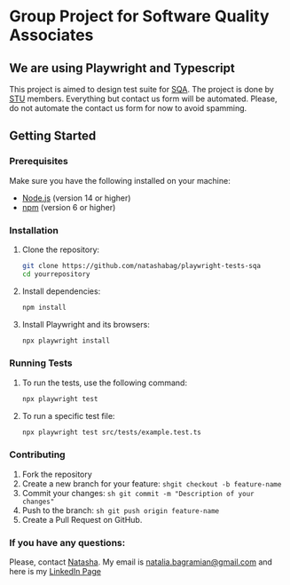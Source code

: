# Group Project for Software Quality Associates
## We are using Playwright and Typescript

This project is aimed to design test suite for [SQA](https://softwarequalityassociates.com/). 
The project is done by [STU](https://www.skool.com/stu) members.
Everything but contact us form will be automated. Please, do not automate the contact us form for now to avoid spamming. 

## Getting Started

### Prerequisites

Make sure you have the following installed on your machine:

- [Node.js](https://nodejs.org/) (version 14 or higher)
- [npm](https://www.npmjs.com/) (version 6 or higher)

### Installation

1. Clone the repository:
   ```sh
   git clone https://github.com/natashabag/playwright-tests-sqa
   cd yourrepository
   ```
2. Install dependencies:

   ```sh
   npm install
    ```

3. Install Playwright and its browsers:
   ```sh
   npx playwright install
   ```

### Running Tests

1. To run the tests, use the following command:
   ```sh
   npx playwright test
   ```

3. To run a specific test file:
   ```sh
   npx playwright test src/tests/example.test.ts
   ```

### Contributing

1. Fork the repository
2. Create a new branch for your feature:
   ```shgit checkout -b feature-name```
3. Commit your changes:
   ```sh git commit -m "Description of your changes" ```
4. Push to the branch:
   ```sh git push origin feature-name ```
5. Create a Pull Request on GitHub.

### If you have any questions:
Please, contact [Natasha](https://github.com/natashabag). My email is natalia.bagramian@gmail.com and here is my [LinkedIn Page](https://www.linkedin.com/in/natalia-bagramian/)
